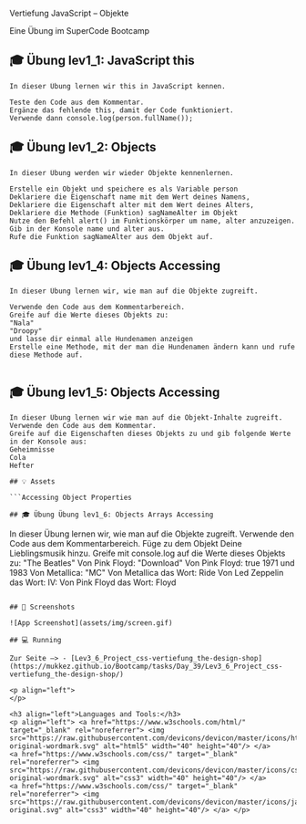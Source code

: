 Vertiefung JavaScript – Objekte

Eine Übung im SuperCode Bootcamp

## 🎓 Übung lev1_1: JavaScript this

```
In dieser Übung lernen wir this in JavaScript kennen.

Teste den Code aus dem Kommentar.
Ergänze das fehlende this, damit der Code funktioniert.
Verwende dann console.log(person.fullName());

```

## 🎓 Übung lev1_2: Objects

```
In dieser Übung werden wir wieder Objekte kennenlernen.

Erstelle ein Objekt und speichere es als Variable person
Deklariere die Eigenschaft name mit dem Wert deines Namens,
Deklariere die Eigenschaft alter mit dem Wert deines Alters,
Deklariere die Methode (Funktion) sagNameAlter im Objekt
Nutze den Befehl alert() im Funktionskörper um name, alter anzuzeigen.
Gib in der Konsole name und alter aus.
Rufe die Funktion sagNameAlter aus dem Objekt auf.

```

## 🎓 Übung lev1_4: Objects Accessing

```
In dieser Übung lernen wir, wie man auf die Objekte zugreift.

Verwende den Code aus dem Kommentarbereich.
Greife auf die Werte dieses Objekts zu:
"Nala"
"Droopy"
und lasse dir einmal alle Hundenamen anzeigen
Erstelle eine Methode, mit der man die Hundenamen ändern kann und rufe diese Methode auf.


```

## 🎓 Übung lev1_5: Objects Accessing

````
In dieser Übung lernen wir wie man auf die Objekt-Inhalte zugreift.
Verwende den Code aus dem Kommentar.
Greife auf die Eigenschaften dieses Objekts zu und gib folgende Werte in der Konsole aus:
Geheimnisse
Cola
Hefter

## 💡 Assets

```Accessing Object Properties
````

```
## 🎓 Übung Übung lev1_6: Objects Arrays Accessing

```

In dieser Übung lernen wir, wie man auf die Objekte zugreift.
Verwende den Code aus dem Kommentarbereich.
Füge zu dem Objekt Deine Lieblingsmusik hinzu.
Greife mit console.log auf die Werte dieses Objekts zu:
"The Beatles"
Von Pink Floyd: "Download"
Von Pink Floyd: true
1971 und 1983
Von Metallica: "MC"
Von Metallica das Wort: Ride
Von Led Zeppelin das Wort: IV:
Von Pink Floyd das Wort: Floyd

```

## 📸 Screenshots

![App Screenshot](assets/img/screen.gif)

## 💻 Running

Zur Seite —> - [Lev3_6_Project_css-vertiefung_the-design-shop](https://mukkez.github.io/Bootcamp/tasks/Day_39/Lev3_6_Project_css-vertiefung_the-design-shop/)

<p align="left">
</p>

<h3 align="left">Languages and Tools:</h3>
<p align="left"> <a href="https://www.w3schools.com/html/" target="_blank" rel="noreferrer"> <img src="https://raw.githubusercontent.com/devicons/devicon/master/icons/html5/html5-original-wordmark.svg" alt="html5" width="40" height="40"/> </a>
<a href="https://www.w3schools.com/css/" target="_blank" rel="noreferrer"> <img src="https://raw.githubusercontent.com/devicons/devicon/master/icons/css3/css3-original-wordmark.svg" alt="css3" width="40" height="40"/> </a>
<a href="https://www.w3schools.com/css/" target="_blank" rel="noreferrer"> <img src="https://raw.githubusercontent.com/devicons/devicon/master/icons/javascript/javascript-original.svg" alt="css3" width="40" height="40"/> </a> </p>
```
